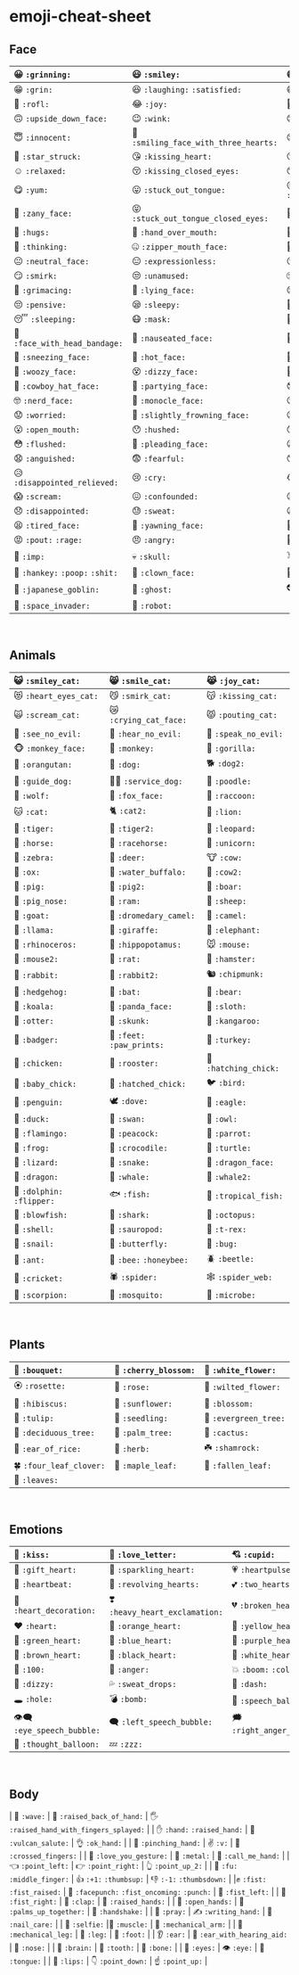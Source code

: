 # emoji-cheat-sheet

## Face

|:grinning: `:grinning:` | :smiley: `:smiley:` | :smile: `:smile:` |
|:--- |:---|:---|
| :grin:  `:grin:` |:laughing:  `:laughing:`  `:satisfied:` | :sweat_smile: `:sweat_smile:` | 
| :rofl: `:rofl:` | :joy: `:joy:` | :slightly_smiling_face: `:slightly_smiling_face:` |
| :upside_down_face: `:upside_down_face:` | :wink:  `:wink:` | :blush: `:blush:` | 
| :innocent: `:innocent:` | :smiling_face_with_three_hearts:  `:smiling_face_with_three_hearts:` | :heart_eyes: `:heart_eyes:` |
| :star_struck: `:star_struck:` | :kissing_heart: `:kissing_heart:` | :kissing:  `:kissing:` 
| :relaxed:  `:relaxed:` |  :kissing_closed_eyes: `:kissing_closed_eyes:` | :kissing_smiling_eyes: `:kissing_smiling_eyes:` | 
| :yum:  `:yum:` | :stuck_out_tongue:  `:stuck_out_tongue:` |  :stuck_out_tongue_winking_eye:  `:stuck_out_tongue_winking_eye:` 
| :zany_face:  `:zany_face:` |  :stuck_out_tongue_closed_eyes:  `:stuck_out_tongue_closed_eyes:` | :money_mouth_face:  `:money_mouth_face:`|
| :hugs:  `:hugs:` | :hand_over_mouth:  `:hand_over_mouth:` | :shushing_face: `:shushing_face:` |
| :thinking:  `:thinking:` | :zipper_mouth_face: `:zipper_mouth_face:` | :raised_eyebrow: `:raised_eyebrow:` |
| :neutral_face: `:neutral_face:` | :expressionless: `:expressionless:` | :no_mouth:  `:no_mouth:` | 
| :smirk:  `:smirk:` |  :unamused:  `:unamused:` | :roll_eyes:  `:roll_eyes:` |
| :grimacing:  `:grimacing:` | :lying_face:  `:lying_face:` | :relieved:  `:relieved:` | 
| :pensive:  `:pensive:`  | :sleepy:  `:sleepy:` | :drooling_face:  `:drooling_face:` |
| :sleeping:  `:sleeping:` | :mask: `:mask:` | :face_with_thermometer: `:face_with_thermometer:` |
| :face_with_head_bandage:  `:face_with_head_bandage:` | :nauseated_face:  `:nauseated_face:` |  :vomiting_face:  `:vomiting_face:` |
| :sneezing_face:  `:sneezing_face:` | :hot_face:  `:hot_face:` | :cold_face:  `:cold_face:` | 
| :woozy_face:  `:woozy_face:` | :dizzy_face:  `:dizzy_face:` | :exploding_head: `:exploding_head:` |
| :cowboy_hat_face: `:cowboy_hat_face:` | :partying_face: `:partying_face:` |:sunglasses:  `:sunglasses:` |
| :nerd_face: `:nerd_face:` | :monocle_face: `:monocle_face:` | :confused:  `:confused:` |
| :worried: `:worried:` |  :slightly_frowning_face:  `:slightly_frowning_face:` | :frowning_face:  `:frowning_face:` | 
| :open_mouth: `:open_mouth:` | :hushed:  `:hushed:` |  :astonished:  `:astonished:` |
| :flushed:  `:flushed:` |  :pleading_face: `:pleading_face:` | :frowning:  `:frowning:` | 
| :anguished:  `:anguished:` | :fearful:  `:fearful:` | :cold_sweat:  `:cold_sweat:` |
| :disappointed_relieved:  `:disappointed_relieved:` | :cry:  `:cry:` | :sob:  `:sob:` | 
| :scream:  `:scream:` | :confounded:  `:confounded:` |  :persevere:  `:persevere:` | 
| :disappointed:  `:disappointed:` | :sweat:  `:sweat:` | :weary:  `:weary:` | 
| :tired_face:  `:tired_face:` | :yawning_face: `:yawning_face:` | :triumph:  `:triumph:` |
| :pout:  `:pout:` `:rage:` | :angry: `:angry:` | :cursing_face:  `:cursing_face:` |  :smiling_imp:  `:smiling_imp:` 
| :imp:  `:imp:` | :skull:  `:skull:` | :skull_and_crossbones: `:skull_and_crossbones:` |
| :hankey:  `:hankey:` `:poop:` `:shit:` | :clown_face:  `:clown_face:` | :japanese_ogre: `:japanese_ogre:` | 
| :japanese_goblin:  `:japanese_goblin:` | :ghost:  `:ghost:` | :alien:  `:alien:` |
| :space_invader:  `:space_invader:` | :robot:  `:robot:` | |

<br />

## Animals

|:smiley_cat:  `:smiley_cat:` | :smile_cat:  `:smile_cat:` |  :joy_cat:  `:joy_cat:` |
|:--- |:---|:---|
|:heart_eyes_cat:  `:heart_eyes_cat:` |  :smirk_cat:  `:smirk_cat:` | :kissing_cat:  `:kissing_cat:` |
| :scream_cat:  `:scream_cat:` | :crying_cat_face:  `:crying_cat_face:` |  :pouting_cat:  `:pouting_cat:` | 
| :see_no_evil:  `:see_no_evil:` | :hear_no_evil:  `:hear_no_evil:` |  :speak_no_evil:  `:speak_no_evil:` | 
| :monkey_face:  `:monkey_face:` | :monkey:  `:monkey:` |  :gorilla:  `:gorilla:` | 
| :orangutan:  `:orangutan:` |  :dog:  `:dog:` | :dog2:  `:dog2:` |
| :guide_dog: `:guide_dog:` | :service_dog:  `:service_dog:` | :poodle:  `:poodle:` |
| :wolf:  `:wolf:` | :fox_face: `:fox_face:` | :raccoon:  `:raccoon:` | 
| :cat:  `:cat:` | :cat2:  `:cat2:` |  :lion:  `:lion:` | 
| :tiger:  `:tiger:` | :tiger2:  `:tiger2:` | :leopard:  `:leopard:` |
| :horse:  `:horse:` | :racehorse:  `:racehorse:` | :unicorn: `:unicorn:` | 
| :zebra:  `:zebra:` | :deer:  `:deer:` | :cow:  `:cow:` | 
| :ox:  `:ox:` | :water_buffalo:  `:water_buffalo:` | :cow2:  `:cow2:` |
| :pig: `:pig:` |  :pig2:  `:pig2:` | :boar:  `:boar:` | 
| :pig_nose:  `:pig_nose:` | :ram:  `:ram:` |:sheep: `:sheep:` |
| :goat:  `:goat:` |  :dromedary_camel:  `:dromedary_camel:` | :camel:  `:camel:` | 
| :llama:  `:llama:` | :giraffe:  `:giraffe:` |  :elephant:  `:elephant:` | 
| :rhinoceros:  `:rhinoceros:` | :hippopotamus:  `:hippopotamus:` | :mouse:  `:mouse:` | 
| :mouse2:  `:mouse2:` | :rat:  `:rat:` |  :hamster:  `:hamster:` |
| :rabbit:  `:rabbit:` |  :rabbit2: `:rabbit2:` | :chipmunk:  `:chipmunk:` |
| :hedgehog:  `:hedgehog:` | :bat: `:bat:` |  :bear:  `:bear:` | 
| :koala:  `:koala:` |  :panda_face:  `:panda_face:` | :sloth:  `:sloth:` | 
| :otter:  `:otter:` | :skunk: `:skunk:` | :kangaroo:  `:kangaroo:` |
| :badger:  `:badger:` |  :feet:  `:feet:`  `:paw_prints:` |:turkey:  `:turkey:` | 
| :chicken:  `:chicken:` |  :rooster: `:rooster:` | :hatching_chick:  `:hatching_chick:` | 
|  :baby_chick: `:baby_chick:` | :hatched_chick:  `:hatched_chick:` |:bird:  `:bird:` | 
| :penguin:  `:penguin:` |  :dove:  `:dove:` | :eagle:  `:eagle:` | 
|  :duck:  `:duck:` | :swan:  `:swan:` |   :owl: `:owl:` | 
| :flamingo:  `:flamingo:` | :peacock: `:peacock:` | :parrot: `:parrot:` |
| :frog:  `:frog:` |  :crocodile:  `:crocodile:` | :turtle:  `:turtle:` | 
|  :lizard: `:lizard:` | :snake:  `:snake:` | :dragon_face:  `:dragon_face:` |
| :dragon:  `:dragon:` | :whale:  `:whale:` | :whale2:  `:whale2:` | 
| :dolphin:  `:dolphin:` `:flipper:` | :fish:  `:fish:` |  :tropical_fish:  `:tropical_fish:` | 
| :blowfish:  `:blowfish:` |  :shark: `:shark:` | :octopus:  `:octopus:` | 
| :shell:  `:shell:` |  :sauropod:  `:sauropod:` | :t-rex:  `:t-rex:` |
| :snail:  `:snail:` | :butterfly:  `:butterfly:` |  :bug: `:bug:` |
| :ant:  `:ant:` | :bee:  `:bee:` `:honeybee:` | :beetle:  `:beetle:` |
| :cricket:  `:cricket:` | :spider: `:spider:` | :spider_web:  `:spider_web:` | 
| :scorpion:  `:scorpion:` | :mosquito:  `:mosquito:` | :microbe:  `:microbe:` |

<br />

## Plants

| :bouquet:  `:bouquet:` | :cherry_blossom:  `:cherry_blossom:` |  :white_flower:  `:white_flower:` |
|:--- |:---|:---|
| :rosette:  `:rosette:` | :rose:  `:rose:` | :wilted_flower:  `:wilted_flower:` |
| :hibiscus: `:hibiscus:` | :sunflower: `:sunflower:` |:blossom:  `:blossom:` | 
| :tulip:  `:tulip:` | :seedling:  `:seedling:` | :evergreen_tree:  `:evergreen_tree:` |
| :deciduous_tree:  `:deciduous_tree:` | :palm_tree: `:palm_tree:` |  :cactus: `:cactus:` | 
| :ear_of_rice:  `:ear_of_rice:` |  :herb:  `:herb:` | :shamrock:  `:shamrock:` | 
| :four_leaf_clover:  `:four_leaf_clover:` | :maple_leaf:  `:maple_leaf:` | :fallen_leaf: `:fallen_leaf:` |
| :leaves:  `:leaves:` |||

<br />

## Emotions

| :kiss:  `:kiss:` | :love_letter:  `:love_letter:` |  :cupid:  `:cupid:` | 
|:--- |:---|:---|
| :gift_heart:  `:gift_heart:` |  :sparkling_heart:  `:sparkling_heart:` | :heartpulse:  `:heartpulse:` |
| :heartbeat:  `:heartbeat:` | :revolving_hearts:  `:revolving_hearts:` |:two_hearts: `:two_hearts:` |
| :heart_decoration:  `:heart_decoration:` |  :heavy_heart_exclamation:  `:heavy_heart_exclamation:` | :broken_heart: `:broken_heart:` |
| :heart:  `:heart:` | :orange_heart:  `:orange_heart:` |  :yellow_heart:  `:yellow_heart:` |
| :green_heart:  `:green_heart:` |  :blue_heart:  `:blue_heart:` | :purple_heart:  `:purple_heart:` | 
| :brown_heart:  `:brown_heart:` | :black_heart: `:black_heart:` | :white_heart:  `:white_heart:` | 
| :100:  `:100:` |  :anger:  `:anger:` | :boom:  `:boom:` `:collision:` | 
| :dizzy:  `:dizzy:` | :sweat_drops:  `:sweat_drops:` |  :dash:  `:dash:` |
| :hole:  `:hole:` | :bomb:  `:bomb:` | :speech_balloon:  `:speech_balloon:` | 
| :eye_speech_bubble:  `:eye_speech_bubble:` | :left_speech_bubble:  `:left_speech_bubble:` | :right_anger_bubble:  `:right_anger_bubble:` |
| :thought_balloon:  `:thought_balloon:` |  :zzz:  `:zzz:` | |

<br />

## Body

| :wave:  `:wave:` | :raised_back_of_hand:  `:raised_back_of_hand:` |  :raised_hand_with_fingers_splayed: `:raised_hand_with_fingers_splayed:` |
| :hand:  `:hand:` `:raised_hand:` | :vulcan_salute:  `:vulcan_salute:` | :ok_hand:  `:ok_hand:` |
| :pinching_hand:  `:pinching_hand:` |  :v:  `:v:` | :crossed_fingers:  `:crossed_fingers:` | 
|  :love_you_gesture: `:love_you_gesture:` | :metal:  `:metal:` |  :call_me_hand:  `:call_me_hand:` |
| :point_left:  `:point_left:` | :point_right: `:point_right:` | :point_up_2:  `:point_up_2:` |
| :fu:  `:fu:`  `:middle_finger:` | :+1:  `:+1:`  `:thumbsup:` | :-1:  `:-1:` `:thumbsdown:` | 
|:fist:  `:fist:` `:fist_raised:` | :facepunch:  `:facepunch:`  `:fist_oncoming:`  `:punch:` | :fist_left:  `:fist_left:` |
| :fist_right:  `:fist_right:` | :clap:  `:clap:` | :raised_hands:  `:raised_hands:` | 
| :open_hands:  `:open_hands:` | :palms_up_together:  `:palms_up_together:` |  :handshake:  `:handshake:` | 
| :pray:  `:pray:` | :writing_hand:  `:writing_hand:` | :nail_care:  `:nail_care:` | 
| :selfie:  `:selfie:` |:muscle:  `:muscle:` | :mechanical_arm:  `:mechanical_arm:` |
| :mechanical_leg:  `:mechanical_leg:` | :leg:  `:leg:` |  :foot:  `:foot:` |
| :ear:  `:ear:` | :ear_with_hearing_aid:  `:ear_with_hearing_aid:` | :nose: `:nose:` | 
| :brain: `:brain:` | :tooth:  `:tooth:` | :bone: `:bone:` |
| :eyes:  `:eyes:` |  :eye:  `:eye:` | :tongue:  `:tongue:` | 
| :lips:  `:lips:` | :point_down:  `:point_down:` | :point_up:  `:point_up:` |

